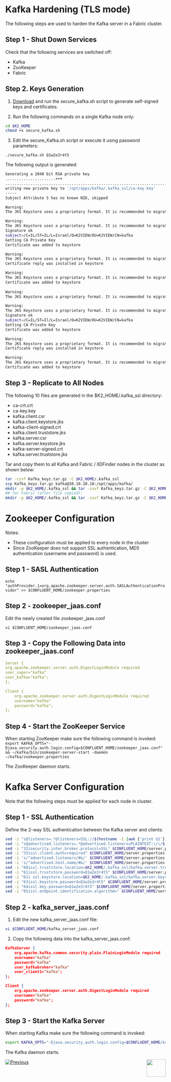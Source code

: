 # Kafka Hardening (TLS mode)

The following steps are used to harden the Kafka server in a Fabric cluster.

## Step 1 - Shut Down Services	

Check that the following services are switched off:
- Kafka
- ZooKeeper
- Fabric

## Step 2. Keys Generation

1. [Download](https://owncloud-bkp2.s3.amazonaws.com/adminoc/Utils/Hardening/secure_kafka.sh) and run the secure_kafka.sh script to generate self-signed keys and certificates.

2. Run the following commands on a single Kafka node only:
```bash
cd $K2_HOME
chmod +x secure_kafka.sh
```
3. Edit the secure_Kafka.sh script or execute it using password parameters: 

```
./secure_kafka.sh Q1w2e3r4t5
```

The following output is generated:

```bash
Generating a 2048 bit RSA private key
......................+++
................................................................................+++
writing new private key to '/opt/apps/kafka/.kafka_ssl/ca-key.key'
-----
Subject Attribute S has no known NID, skipped

Warning:
The JKS Keystore uses a proprietary format. It is recommended to migrate to PKCS12 which is an industry standard format using "keytool -importkeystore -srckeystore /opt/apps/kafka/.kafka_ssl/kafka.server.keystore.jks -destkeystore /opt/apps/kafka/.kafka_ssl/kafka.server.keystore.jks -deststoretype pkcs12".

Warning:
The JKS Keystore uses a proprietary format. It is recommended to migrate to PKCS12 which is an industry standard format using "keytool -importkeystore -srckeystore /opt/apps/kafka/.kafka_ssl/kafka.server.keystore.jks -destkeystore /opt/apps/kafka/.kafka_ssl/kafka.server.keystore.jks -deststoretype pkcs12".
Signature ok
subject=/C=IL/ST=IL/L=Israel/O=K2VIEW/OU=K2VIEW/CN=kafka
Getting CA Private Key
Certificate was added to keystore

Warning:
The JKS Keystore uses a proprietary format. It is recommended to migrate to PKCS12 which is an industry standard format using "keytool -importkeystore -srckeystore /opt/apps/kafka/.kafka_ssl/kafka.server.keystore.jks -destkeystore /opt/apps/kafka/.kafka_ssl/kafka.server.keystore.jks -deststoretype pkcs12".
Certificate reply was installed in keystore

Warning:
The JKS Keystore uses a proprietary format. It is recommended to migrate to PKCS12 which is an industry standard format using "keytool -importkeystore -srckeystore /opt/apps/kafka/.kafka_ssl/kafka.server.keystore.jks -destkeystore /opt/apps/kafka/.kafka_ssl/kafka.server.keystore.jks -deststoretype pkcs12".
Certificate was added to keystore
 
Warning:
The JKS Keystore uses a proprietary format. It is recommended to migrate to PKCS12 which is an industry standard format using "keytool -importkeystore -srckeystore /opt/apps/kafka/.kafka_ssl/kafka.client.keystore.jks -destkeystore /opt/apps/kafka/.kafka_ssl/kafka.client.keystore.jks -deststoretype pkcs12".

Warning:
The JKS Keystore uses a proprietary format. It is recommended to migrate to PKCS12 which is an industry standard format using "keytool -importkeystore -srckeystore /opt/apps/kafka/.kafka_ssl/kafka.client.keystore.jks -destkeystore /opt/apps/kafka/.kafka_ssl/kafka.client.keystore.jks -deststoretype pkcs12".
Signature ok
subject=/C=IL/ST=Il/L=Israel/O=K2VIEW/OU=K2VIEW/CN=kafka
Getting CA Private Key
Certificate was added to keystore

Warning:
The JKS Keystore uses a proprietary format. It is recommended to migrate to PKCS12 which is an industry standard format using "keytool -importkeystore -srckeystore /opt/apps/kafka/.kafka_ssl/kafka.client.keystore.jks -destkeystore /opt/apps/kafka/.kafka_ssl/kafka.client.keystore.jks -deststoretype pkcs12".
Certificate reply was installed in keystore

Warning:
The JKS Keystore uses a proprietary format. It is recommended to migrate to PKCS12 which is an industry standard format using "keytool -importkeystore -srckeystore /opt/apps/kafka/.kafka_ssl/kafka.client.keystore.jks -destkeystore /opt/apps/kafka/.kafka_ssl/kafka.client.keystore.jks -deststoretype pkcs12".
Certificate was added to keystore

```


## Step 3 - Replicate to All Nodes

The following 10 files are generated in the $K2_HOME/.kafka_ssl directory:

- ca-crt.crt
- ca-key.key
- kafka.client.csr
- kafka.client.keystore.jks
- kafka-client-signed.crt
- kafka.client.truststore.jks
- kafka.server.csr
- kafka.server.keystore.jks
- kafka-server-signed.crt
- kafka.server.truststore.jks

Tar and copy them to all Kafka and Fabric / IIDFinder nodes in the cluster as shown below:

``` bash
tar -czvf Kafka_keyz.tar.gz -C $K2_HOME/.kafka_ssl
scp Kafka_keyz.tar.gz kafka@10.10.10.10:/opt/apps/kafka/
mkdir -p $K2_HOME/.kafka_ssl && tar -zxvf Kafka_keyz.tar.gz -C $K2_HOME/.kafka_ssl
## for Fabric (after file copied):
mkdir -p $K2_HOME/.kafka_ssl && tar -zxvf Kafka_keyz.tar.gz -C $K2_HOME/.kafka_ssl
```


# Zookeeper Configuration

Notes: 
- These configuration must be applied to every node in the cluster
- Since ZooKeeper does not support SSL authentication, MD5 authentication (username and password) is used.

## Step 1 - SASL Authentication

```echo "authProvider.1=org.apache.zookeeper.server.auth.SASLAuthenticationProvider" >> $CONFLUENT_HOME/zookeeper.properties```


## Step 2 - zookeeper_jaas.conf

Edit the newly created file zookeeper_jaas.conf

```vi $CONFLUENT_HOME/zookeeper_jaas.conf```


## Step 3 - Copy the Following Data into zookeeper_jaas.conf

```yaml
Server {
org.apache.zookeeper.server.auth.DigestLoginModule required
user_super="kafka"
user_kafka="kafka";
};

Client {
	org.apache.zookeeper.server.auth.DigestLoginModule required
	username="kafka"
	password="kafka";
};
```

## Step 4 - Start the ZooKeeper Service

When starting ZooKeeper make sure the following command is invoked: 
``` export KAFKA_OPTS="-Djava.security.auth.login.config=$CONFLUENT_HOME/zookeeper_jaas.conf" && ~/kafka/bin/zookeeper-server-start -daemon ~/kafka/zookeeper.properties ```

The ZooKeeper daemon starts.


# Kafka Server Configuration
Note that the following steps must be applied for each node in cluster.

## Step 1 - SSL Authentication
Define the 2-way SSL authentication between the Kafka server and clients:

```bash
sed -i "s@listeners=.*@listeners=SSL://$(hostname -I |awk {'print $1'}):9093@"  $CONFLUENT_HOME/server.properties 
sed -i "s@advertised.listeners=.*@advertised.listeners=PLAINTEXT:\/\/$(hostname -I |awk {'print $1'}):9093@" $CONFLUENT_HOME/server.properties
sed -i "32isecurity.inter.broker.protocol=SSL" $CONFLUENT_HOME/server.properties
sed -i "33issl.client.auth=required" $CONFLUENT_HOME/server.properties
sed -i 's/^advertised.listeners/#&/' $CONFLUENT_HOME/server.properties
sed -i 's/^advertised.host.name/#&/' $CONFLUENT_HOME/server.properties
sed -i "60issl.truststore.location=$K2_HOME/.kafka_ssl/kafka.server.truststore.jks" $CONFLUENT_HOME/server.properties
sed -i "61issl.truststore.password=Q1w2e3r4t5" $CONFLUENT_HOME/server.properties
sed -i "62i ssl.keystore.location=$K2_HOME/.kafka_ssl/kafka.server.keystore.jks" $CONFLUENT_HOME/server.properties
sed -i "63issl.keystore.password=Q1w2e3r4t5" $CONFLUENT_HOME/server.properties
sed -i "64issl.key.password=Q1w2e3r4t5" $CONFLUENT_HOME/server.properties
sed -i "65issl.endpoint.identification.algorithm=" $CONFLUENT_HOME/server.properties
```


## Step 2 - kafka_server_jaas.conf

1. Edit the new kafka_server_jaas.conf file:

```bash
vi $CONFLUENT_HOME/kafka_server_jaas.conf
```

2. Copy the following data into the kafka_server_jaas.conf:

```json
KafkaServer {
	org.apache.kafka.common.security.plain.PlainLoginModule required
	username="kafka"
	password="kafka"
	user_kafkabroker="kafka"
	user_client1="kafka";
};

Client {
	org.apache.zookeeper.server.auth.DigestLoginModule required
	username="kafka"
	password="kafka";
};

```
## Step 3 - Start the Kafka Server

When starting Kafka make sure the following command is invoked:

```bash
export KAFKA_OPTS="-Djava.security.auth.login.config=$CONFLUENT_HOME/kafka_server_jaas.conf" && ~/kafka/bin/kafka-server-start -daemon ~/kafka/server.properties
```

The Kafka daemon starts.



[![Previous](/articles/images/Previous.png)](/articles/99_fabric_infras/devops/03_fabric_and_cassandra_hardening.md)[<img align="right" width="60" height="54" src="/articles/images/Next.png">](/articles/99_fabric_infras/devops/05_oracleGG_hardening.md)

